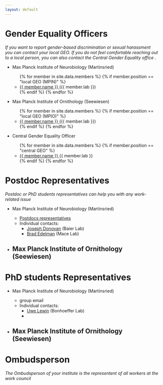 ```yaml
---
layout: default
---
```




# Gender Equality Officers
_If you want to report gender-based discrimination or sexual harassment you can contact your local GEO. If you do not feel comfortable reaching out to a local person, you can also contact the Central Gender Equality office ._

- Max Planck Institute of Neurobiology (Martinsried)
	<ul>
	{% for member in site.data.members %}
		{% if member.position == "local GEO (MPIN)" %}
		  <li>
			<a href="mailto:{{ member.email }}">
			  {{ member.name }}
			</a>
			  ({{ member.lab }})
		  </li>
		  {% endif %}
		{% endfor %}
	</ul>

- Max Planck Institute of Ornithology (Seewiesen)
	<ul>
	{% for member in site.data.members %}
		{% if member.position == "local GEO (MPIO)" %}
		  <li>
			<a href="mailto:{{ member.email }}">
			  {{ member.name }}
			</a>
			  ({{ member.lab }})
		  </li>
		  {% endif %}
		{% endfor %}
	</ul>

- Central Gender Equality Officer
	<ul>
	{% for member in site.data.members %}
		{% if member.position == "central GEO" %}
		  <li>
			<a href="mailto:{{ member.email }}">
			  {{ member.name }}
			</a>
			  {{ member.lab }}
		  </li>
		  {% endif %}
		{% endfor %}
	</ul>

  

# Postdoc Representatives
_Postdoc or PhD students representatives can help you with any work-related issue_

- Max Planck Institute of Neurobiology (Martinsried)
  - [Postdocs representatives](mailto:postdoc-representatives@neuro.mpg.de)
  - Individual contacts:
	  - [Joseph Donovan](mailto:joe@bi.mpg.de) (Baier Lab)
	  - [Brad Edelman](mailto:bradley.edelman@bi.mpg.de) (Mace Lab)
	 
- Max Planck Institute of Ornithology (Seewiesen)
  - 

# PhD students Representatives

- Max Planck Institute of Neurobiology (Martinsried)
  - group email
  - Individual contacts:
	  - [Uwe Lewin](mailto:uwe.lewin@bi.mpg.de) (Bonhoeffer Lab)
	  - 
 
- Max Planck Institute of Ornithology (Seewiesen)
  - 

# Ombudsperson
_The Ombudsperson of your institute is the representent of all workers at the work council_





